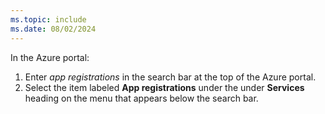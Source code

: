 ```yaml
---
ms.topic: include
ms.date: 08/02/2024
---
```

In the Azure portal:

1. Enter *app registrations* in the search bar at the top of the Azure portal.
1. Select the item labeled **App registrations** under the under **Services** heading on the menu that appears below the search bar.
